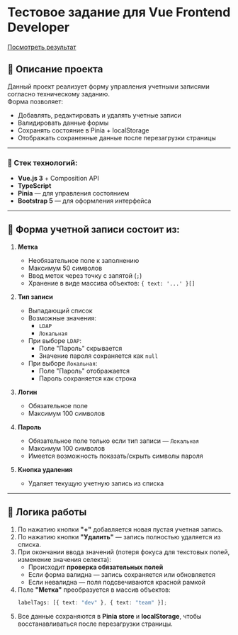 # Тестовое задание для Vue Frontend Developer

[Посмотреть результат](https://delm0n.github.io/test-uchet-account/)

## 📝 Описание проекта

Данный проект реализует форму управления учетными записями согласно техническому заданию.  
Форма позволяет:

- Добавлять, редактировать и удалять учетные записи
- Валидировать данные формы
- Сохранять состояние в Pinia + localStorage
- Отображать сохраненные данные после перезагрузки страницы

---

### 🧰 Стек технологий:

- **Vue.js 3** + Composition API
- **TypeScript**
- **Pinia** — для управления состоянием
- **Bootstrap 5** — для оформления интерфейса

---

## 📄 Форма учетной записи состоит из:

1. **Метка**

   - Необязательное поле к заполнению
   - Максимум 50 символов
   - Ввод меток через точку с запятой (`;`)
   - Хранение в виде массива объектов: `{ text: '...' }[]`

2. **Тип записи**

   - Выпадающий список
   - Возможные значения:
     - `LDAP`
     - `Локальная`
   - При выборе `LDAP`:
     - Поле "Пароль" скрывается
     - Значение пароля сохраняется как `null`
   - При выборе `Локальная`:
     - Поле "Пароль" отображается
     - Пароль сохраняется как строка

3. **Логин**

   - Обязательное поле
   - Максимум 100 символов

4. **Пароль**

   - Обязательное поле только если тип записи — `Локальная`
   - Максимум 100 символов
   - Имеется возможность показать/скрыть символы пароля

5. **Кнопка удаления**
   - Удаляет текущую учетную запись из списка

---

## 🔄 Логика работы

1. По нажатию кнопки **"+"** добавляется новая пустая учетная запись.
2. По нажатию кнопки **"Удалить"** — запись полностью удаляется из списка.
3. При окончании ввода значений (потеря фокуса для текстовых полей, изменение значения селекта):
   - Происходит **проверка обязательных полей**
   - Если форма валидна — запись сохраняется или обновляется
   - Если невалидна — поля подсвечиваются красной рамкой
4. Поле **"Метка"** преобразуется в массив объектов:
   ```ts
   labelTags: [{ text: "dev" }, { text: "team" }];
   ```
5. Все данные сохраняются в **Pinia store** и **localStorage**, чтобы восстанавливаться после перезагрузки страницы.
